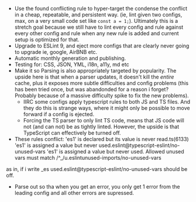 - Use the found conflicting rule to hyper-target the condense the conflict in a cheap, repeatable, and persistent way. (ie, lint given two configs, max, on a very small code set like `const a = 1;`). Ultimately this is a stretch goal because we still have to lint every config and rule against every other config and rule when any new rule is added and current setup is optimized for that.
- Upgrade to ESLint 9, and eject more configs that are clearly never going to upgrade ie, google, AirBNB etc.
- Automatic monthly generation and publishing.
- Testing for: CSS, JSON, YML, i18n, a11y, md etc
- Make it so Parsing is also appropriately targeted by popularity. The upside here is that when a parser updates, it doesn't kill the _entire_ cache, plus it exposes more subtle difficulties and config problems (this has been tried once, but was abandonded for a reason i forget? Probably because of a massive difficulty spike to fix the new problems).
  - IIRC some configs apply typescript rules to both JS and TS files. And they do this is strange ways, where it might only be possible to move forward if a config is ejected.
  - Forcing the TS parser to only lint TS code, means that JS code will not (and can not) be as tightly linted. However, the upside is that TypeScript can effectively be turned off.
- These rules conflict:
  'es1' is declared but its value is never read.ts(6133)
  'es1' is assigned a value but never used.eslint@typescript-eslint/no-unused-vars
  'es1' is assigned a value but never used. Allowed unused vars must match /^\_/u.eslintunused-imports/no-unused-vars

as in, if i write \_es used.eslint@typescript-eslint/no-unused-vars should be off.

- Parse out so tha when you get an error, you only get 1 error from the leading config and all other errors are supressed.
